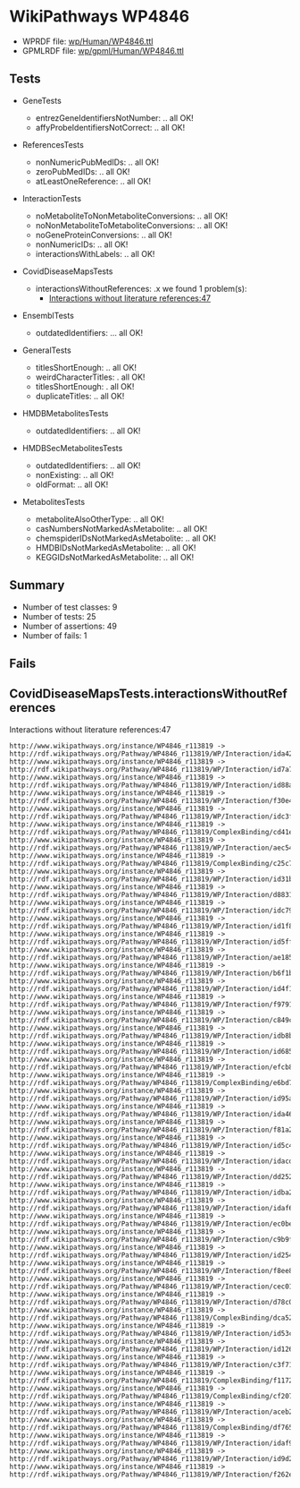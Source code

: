 # WikiPathways WP4846

* WPRDF file: [wp/Human/WP4846.ttl](../wp/Human/WP4846.ttl)
* GPMLRDF file: [wp/gpml/Human/WP4846.ttl](../wp/gpml/Human/WP4846.ttl)

## Tests

* GeneTests
    * entrezGeneIdentifiersNotNumber: .. all OK!
    * affyProbeIdentifiersNotCorrect: .. all OK!

* ReferencesTests
    * nonNumericPubMedIDs: .. all OK!
    * zeroPubMedIDs: .. all OK!
    * atLeastOneReference: .. all OK!

* InteractionTests
    * noMetaboliteToNonMetaboliteConversions: .. all OK!
    * noNonMetaboliteToMetaboliteConversions: .. all OK!
    * noGeneProteinConversions: .. all OK!
    * nonNumericIDs: .. all OK!
    * interactionsWithLabels: .. all OK!

* CovidDiseaseMapsTests
    * interactionsWithoutReferences: .x we found 1 problem(s):
        * [Interactions without literature references:47](#2e295ba1)

* EnsemblTests
    * outdatedIdentifiers: ... all OK!

* GeneralTests
    * titlesShortEnough: .. all OK!
    * weirdCharacterTitles: . all OK!
    * titlesShortEnough: . all OK!
    * duplicateTitles: .. all OK!

* HMDBMetabolitesTests
    * outdatedIdentifiers: .. all OK!

* HMDBSecMetabolitesTests
    * outdatedIdentifiers: .. all OK!
    * nonExisting: .. all OK!
    * oldFormat: .. all OK!

* MetabolitesTests
    * metaboliteAlsoOtherType: .. all OK!
    * casNumbersNotMarkedAsMetabolite: .. all OK!
    * chemspiderIDsNotMarkedAsMetabolite: .. all OK!
    * HMDBIDsNotMarkedAsMetabolite: .. all OK!
    * KEGGIDsNotMarkedAsMetabolite: .. all OK!

## Summary

* Number of test classes: 9
* Number of tests: 25
* Number of assertions: 49
* Number of fails: 1

## Fails

<a name="2e295ba1" />

## CovidDiseaseMapsTests.interactionsWithoutReferences

Interactions without literature references:47
```
http://www.wikipathways.org/instance/WP4846_r113819 -> http://rdf.wikipathways.org/Pathway/WP4846_r113819/WP/Interaction/ida427ca0
http://www.wikipathways.org/instance/WP4846_r113819 -> http://rdf.wikipathways.org/Pathway/WP4846_r113819/WP/Interaction/id7a78fc75
http://www.wikipathways.org/instance/WP4846_r113819 -> http://rdf.wikipathways.org/Pathway/WP4846_r113819/WP/Interaction/id88a323b4
http://www.wikipathways.org/instance/WP4846_r113819 -> http://rdf.wikipathways.org/Pathway/WP4846_r113819/WP/Interaction/f30e4
http://www.wikipathways.org/instance/WP4846_r113819 -> http://rdf.wikipathways.org/Pathway/WP4846_r113819/WP/Interaction/idc3f0c926
http://www.wikipathways.org/instance/WP4846_r113819 -> http://rdf.wikipathways.org/Pathway/WP4846_r113819/ComplexBinding/cd41e
http://www.wikipathways.org/instance/WP4846_r113819 -> http://rdf.wikipathways.org/Pathway/WP4846_r113819/WP/Interaction/aec54
http://www.wikipathways.org/instance/WP4846_r113819 -> http://rdf.wikipathways.org/Pathway/WP4846_r113819/ComplexBinding/c25c7
http://www.wikipathways.org/instance/WP4846_r113819 -> http://rdf.wikipathways.org/Pathway/WP4846_r113819/WP/Interaction/id31b492b0
http://www.wikipathways.org/instance/WP4846_r113819 -> http://rdf.wikipathways.org/Pathway/WP4846_r113819/WP/Interaction/d8831
http://www.wikipathways.org/instance/WP4846_r113819 -> http://rdf.wikipathways.org/Pathway/WP4846_r113819/WP/Interaction/idc79adab4
http://www.wikipathways.org/instance/WP4846_r113819 -> http://rdf.wikipathways.org/Pathway/WP4846_r113819/WP/Interaction/id1f86b6c5
http://www.wikipathways.org/instance/WP4846_r113819 -> http://rdf.wikipathways.org/Pathway/WP4846_r113819/WP/Interaction/id5ff07442
http://www.wikipathways.org/instance/WP4846_r113819 -> http://rdf.wikipathways.org/Pathway/WP4846_r113819/WP/Interaction/ae185
http://www.wikipathways.org/instance/WP4846_r113819 -> http://rdf.wikipathways.org/Pathway/WP4846_r113819/WP/Interaction/b6f1b
http://www.wikipathways.org/instance/WP4846_r113819 -> http://rdf.wikipathways.org/Pathway/WP4846_r113819/WP/Interaction/id4f170add
http://www.wikipathways.org/instance/WP4846_r113819 -> http://rdf.wikipathways.org/Pathway/WP4846_r113819/WP/Interaction/f9791
http://www.wikipathways.org/instance/WP4846_r113819 -> http://rdf.wikipathways.org/Pathway/WP4846_r113819/WP/Interaction/c849c
http://www.wikipathways.org/instance/WP4846_r113819 -> http://rdf.wikipathways.org/Pathway/WP4846_r113819/WP/Interaction/idb8ba3d51
http://www.wikipathways.org/instance/WP4846_r113819 -> http://rdf.wikipathways.org/Pathway/WP4846_r113819/WP/Interaction/id68553d54
http://www.wikipathways.org/instance/WP4846_r113819 -> http://rdf.wikipathways.org/Pathway/WP4846_r113819/WP/Interaction/efcb8
http://www.wikipathways.org/instance/WP4846_r113819 -> http://rdf.wikipathways.org/Pathway/WP4846_r113819/ComplexBinding/e6bd7
http://www.wikipathways.org/instance/WP4846_r113819 -> http://rdf.wikipathways.org/Pathway/WP4846_r113819/WP/Interaction/id95aba954
http://www.wikipathways.org/instance/WP4846_r113819 -> http://rdf.wikipathways.org/Pathway/WP4846_r113819/WP/Interaction/ida46f2e34
http://www.wikipathways.org/instance/WP4846_r113819 -> http://rdf.wikipathways.org/Pathway/WP4846_r113819/WP/Interaction/f81a2
http://www.wikipathways.org/instance/WP4846_r113819 -> http://rdf.wikipathways.org/Pathway/WP4846_r113819/WP/Interaction/id5c4ff7f0
http://www.wikipathways.org/instance/WP4846_r113819 -> http://rdf.wikipathways.org/Pathway/WP4846_r113819/WP/Interaction/idacdc1203
http://www.wikipathways.org/instance/WP4846_r113819 -> http://rdf.wikipathways.org/Pathway/WP4846_r113819/WP/Interaction/dd252
http://www.wikipathways.org/instance/WP4846_r113819 -> http://rdf.wikipathways.org/Pathway/WP4846_r113819/WP/Interaction/idba2d7d98
http://www.wikipathways.org/instance/WP4846_r113819 -> http://rdf.wikipathways.org/Pathway/WP4846_r113819/WP/Interaction/idaf62af2b
http://www.wikipathways.org/instance/WP4846_r113819 -> http://rdf.wikipathways.org/Pathway/WP4846_r113819/WP/Interaction/ec0be
http://www.wikipathways.org/instance/WP4846_r113819 -> http://rdf.wikipathways.org/Pathway/WP4846_r113819/WP/Interaction/c9b9f
http://www.wikipathways.org/instance/WP4846_r113819 -> http://rdf.wikipathways.org/Pathway/WP4846_r113819/WP/Interaction/id254c7db4
http://www.wikipathways.org/instance/WP4846_r113819 -> http://rdf.wikipathways.org/Pathway/WP4846_r113819/WP/Interaction/f8ee8
http://www.wikipathways.org/instance/WP4846_r113819 -> http://rdf.wikipathways.org/Pathway/WP4846_r113819/WP/Interaction/cec01
http://www.wikipathways.org/instance/WP4846_r113819 -> http://rdf.wikipathways.org/Pathway/WP4846_r113819/WP/Interaction/d78c0
http://www.wikipathways.org/instance/WP4846_r113819 -> http://rdf.wikipathways.org/Pathway/WP4846_r113819/ComplexBinding/dca52
http://www.wikipathways.org/instance/WP4846_r113819 -> http://rdf.wikipathways.org/Pathway/WP4846_r113819/WP/Interaction/id53ccbca1
http://www.wikipathways.org/instance/WP4846_r113819 -> http://rdf.wikipathways.org/Pathway/WP4846_r113819/WP/Interaction/id126968be
http://www.wikipathways.org/instance/WP4846_r113819 -> http://rdf.wikipathways.org/Pathway/WP4846_r113819/WP/Interaction/c3f71
http://www.wikipathways.org/instance/WP4846_r113819 -> http://rdf.wikipathways.org/Pathway/WP4846_r113819/ComplexBinding/f1172
http://www.wikipathways.org/instance/WP4846_r113819 -> http://rdf.wikipathways.org/Pathway/WP4846_r113819/ComplexBinding/cf207
http://www.wikipathways.org/instance/WP4846_r113819 -> http://rdf.wikipathways.org/Pathway/WP4846_r113819/WP/Interaction/aceb2
http://www.wikipathways.org/instance/WP4846_r113819 -> http://rdf.wikipathways.org/Pathway/WP4846_r113819/ComplexBinding/df765
http://www.wikipathways.org/instance/WP4846_r113819 -> http://rdf.wikipathways.org/Pathway/WP4846_r113819/WP/Interaction/idaf9c6f8
http://www.wikipathways.org/instance/WP4846_r113819 -> http://rdf.wikipathways.org/Pathway/WP4846_r113819/WP/Interaction/id9d2699b4
http://www.wikipathways.org/instance/WP4846_r113819 -> http://rdf.wikipathways.org/Pathway/WP4846_r113819/WP/Interaction/f262e

```
